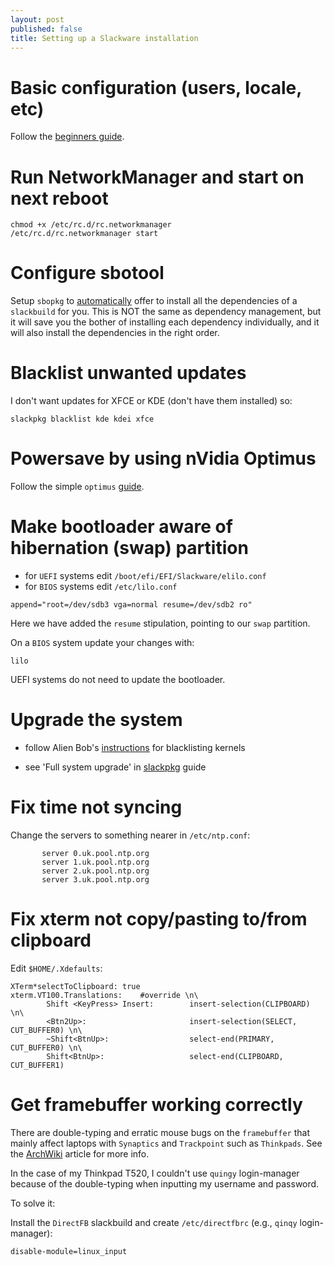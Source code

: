 ```yaml
---
layout: post
published: false
title: Setting up a Slackware installation
---
```


# Basic configuration (users, locale, etc)

Follow the [beginners guide](http://docs.slackware.com/slackware:beginners_guide).

# Run NetworkManager and start on next reboot

```
chmod +x /etc/rc.d/rc.networkmanager
/etc/rc.d/rc.networkmanager start
```

# Configure sbotool

Setup `sbopkg` to [automatically](http://slackblogs.blogspot.ca/2014/01/managing-sbo-dependencies-easily.html) offer to install all the dependencies of a `slackbuild` for you. This is NOT the same as dependency management, but it will save you the bother of installing each dependency individually, and it will also install the dependencies in the right order.

# Blacklist unwanted updates

I don't want updates for XFCE or KDE (don't have them installed) so:

```
slackpkg blacklist kde kdei xfce
```

# Powersave by using nVidia Optimus

Follow the simple `optimus` [guide](http://docs.slackware.com/howtos:hardware:nvidia_optimus).

# Make bootloader aware of hibernation (swap) partition

- for `UEFI` systems edit `/boot/efi/EFI/Slackware/elilo.conf`
- for `BIOS` systems edit `/etc/lilo.conf`

```
append="root=/dev/sdb3 vga=normal resume=/dev/sdb2 ro"
```
Here we have added the `resume` stipulation, pointing to our `swap` partition.

On a `BIOS` system update your changes with:

```
lilo
```

UEFI systems do not need to update the bootloader.

# Upgrade the system

- follow Alien Bob's [instructions](http://www.linuxquestions.org/questions/slackware-14/xorg-segfault-after-latest-upgrade-current-944305/#post4676576) for blacklisting kernels

- see 'Full system upgrade' in [slackpkg](http://docs.slackware.com/slackware:slackpkg) guide

# Fix time not syncing

Change the servers to something nearer in `/etc/ntp.conf`:

```
	   server 0.uk.pool.ntp.org
	   server 1.uk.pool.ntp.org
	   server 2.uk.pool.ntp.org
	   server 3.uk.pool.ntp.org
```

# Fix xterm not copy/pasting to/from clipboard

Edit `$HOME/.Xdefaults`:

```
XTerm*selectToClipboard: true
xterm.VT100.Translations:    #override \n\
        Shift <KeyPress> Insert:        insert-selection(CLIPBOARD) \n\
        <Btn2Up>:                       insert-selection(SELECT, CUT_BUFFER0) \n\
        ~Shift<BtnUp>:                  select-end(PRIMARY, CUT_BUFFER0) \n\
        Shift<BtnUp>:                   select-end(CLIPBOARD, CUT_BUFFER1)
```

# Get framebuffer working correctly

There are double-typing and erratic mouse bugs on the `framebuffer` that mainly affect laptops with `Synaptics` and `Trackpoint` such as `Thinkpads`. See the [ArchWiki](https://wiki.archlinux.org/index.php/Qingy#Synaptic_touchpad_and_keyboard_issue) article for more info. 

In the case of my Thinkpad T520, I couldn't use `quingy` login-manager because of the double-typing when inputting my username and password. 

To solve it:

Install the `DirectFB` slackbuild and create `/etc/directfbrc` (e.g., `qinqy` login-manager):

```
disable-module=linux_input 
```